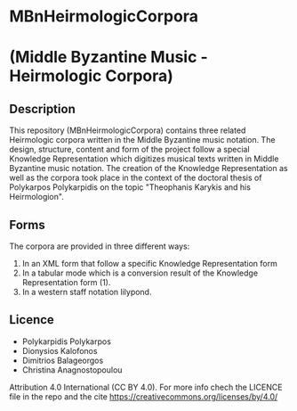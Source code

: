 # MBnHeirmologicCorpora
# (Middle Byzantine Music - Heirmologic Corpora)

## Description
This repository (MBnHeirmologicCorpora) contains three related Heirmologic corpora written in the Middle Byzantine music notation. The design, structure, content and form of the project follow a special Knowledge Representation which digitizes musical texts written in Middle Byzantine music notation. The creation of the Knowledge Representation as well as the corpora took place in the context of the doctoral thesis of Polykarpos Polykarpidis on the topic "Theophanis Karykis and his Heirmologion".

## Forms
The corpora are provided in three different ways:
1. In an XML form that follow a specific Knowledge Representation form
2. In a tabular mode which is a conversion result of the Knowledge Representation form (1).
3. In a western staff notation lilypond.




## Licence
- Polykarpidis Polykarpos
- Dionysios Kalofonos
- Dimitrios Balageorgos
- Christina Anagnostopoulou

Attribution 4.0 International (CC BY 4.0). For more info chech the LICENCE file in the repo and the cite https://creativecommons.org/licenses/by/4.0/ 
